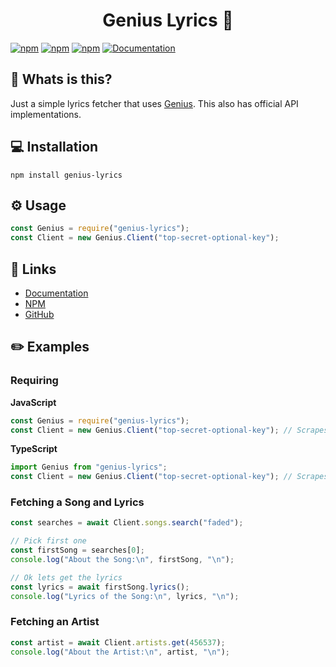 <h1 align="center">Genius Lyrics 🎵</h1>

[![npm](https://img.shields.io/npm/v/genius-lyrics)](https://npmjs.com/package/genius-lyrics)
[![npm](https://img.shields.io/npm/dw/genius-lyrics)](https://npmjs.com/package/genius-lyrics)
[![npm](https://img.shields.io/npm/l/genius-lyrics)](https://npmjs.com/package/genius-lyrics)
[![Documentation](https://github.com/zyrouge/node-genius-lyrics/actions/workflows/docs.yml/badge.svg?branch=master)](https://github.com/zyrouge/node-genius-lyrics/actions/workflows/docs.yml)

## 🤔 Whats is this?

Just a simple lyrics fetcher that uses [Genius](https://genius.com). This also has official API implementations.

## 💻 Installation

```
npm install genius-lyrics
```

## ⚙️ Usage

```js
const Genius = require("genius-lyrics");
const Client = new Genius.Client("top-secret-optional-key");
```

## 📎 Links

-   [Documentation](https://genius-lyrics.js.org/)
-   [NPM](https://npmjs.com/genius-lyrics)
-   [GitHub](https://github.com/zyrouge/node-genius-lyrics)

## ✏️ Examples

### Requiring

**JavaScript**

```js
const Genius = require("genius-lyrics");
const Client = new Genius.Client("top-secret-optional-key"); // Scrapes if no key is provided
```

**TypeScript**

```ts
import Genius from "genius-lyrics";
const Client = new Genius.Client("top-secret-optional-key"); // Scrapes if no key is provided
```

### Fetching a Song and Lyrics

```js
const searches = await Client.songs.search("faded");

// Pick first one
const firstSong = searches[0];
console.log("About the Song:\n", firstSong, "\n");

// Ok lets get the lyrics
const lyrics = await firstSong.lyrics();
console.log("Lyrics of the Song:\n", lyrics, "\n");
```

### Fetching an Artist

```js
const artist = await Client.artists.get(456537);
console.log("About the Artist:\n", artist, "\n");
```

<br>
